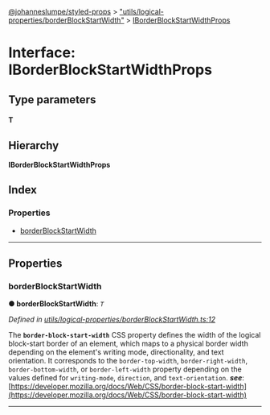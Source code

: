 [@johanneslumpe/styled-props](../README.md) > ["utils/logical-properties/borderBlockStartWidth"](../modules/_utils_logical_properties_borderblockstartwidth_.md) > [IBorderBlockStartWidthProps](../interfaces/_utils_logical_properties_borderblockstartwidth_.iborderblockstartwidthprops.md)

# Interface: IBorderBlockStartWidthProps

## Type parameters
#### T 
## Hierarchy

**IBorderBlockStartWidthProps**

## Index

### Properties

* [borderBlockStartWidth](_utils_logical_properties_borderblockstartwidth_.iborderblockstartwidthprops.md#borderblockstartwidth)

---

## Properties

<a id="borderblockstartwidth"></a>

###  borderBlockStartWidth

**● borderBlockStartWidth**: *`T`*

*Defined in [utils/logical-properties/borderBlockStartWidth.ts:12](https://github.com/johanneslumpe/styled-props/blob/3abf398/src/utils/logical-properties/borderBlockStartWidth.ts#L12)*

The **`border-block-start-width`** CSS property defines the width of the logical block-start border of an element, which maps to a physical border width depending on the element's writing mode, directionality, and text orientation. It corresponds to the `border-top-width`, `border-right-width`, `border-bottom-width`, or `border-left-width` property depending on the values defined for `writing-mode`, `direction`, and `text-orientation`.
*__see__*: [https://developer.mozilla.org/docs/Web/CSS/border-block-start-width](https://developer.mozilla.org/docs/Web/CSS/border-block-start-width)

___

